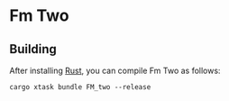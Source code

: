 # Fm Two

## Building

After installing [Rust](https://rustup.rs/), you can compile Fm Two as follows:

```shell
cargo xtask bundle FM_two --release
```
